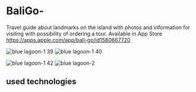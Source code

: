 # BaliGo-

Travel guide about landmarks on the island with photos and information for visiting with possibility of ordering a tour.
Available in App Store https://apps.apple.com/app/bali-go/id1580667720

![blue lagoon-1 39](https://user-images.githubusercontent.com/94032706/160795811-fad02005-961e-44b4-9b3f-116623f117e6.jpg)
![blue lagoon-1 40](https://user-images.githubusercontent.com/94032706/160796313-905e17f0-e81e-4932-853e-79905daa9853.jpg)

![blue lagoon-1 42](https://user-images.githubusercontent.com/94032706/160797017-a5492da0-3422-4765-b35b-312c7c52c14d.jpg)
![blue lagoon-2](https://user-images.githubusercontent.com/94032706/160797046-2b2ccfdb-e07f-4ba5-b881-026f8c765804.jpg)

## used technologies
